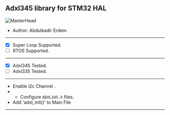 ## Adxl345 library for STM32 HAL

![MasterHead](https://www.rhino3dprinter.com/Images/Urun/03122022140200.jpeg)

*	Author:     Abdulkadir Erdem
--------------------------------------------------------------------------------
* [x] Super Loop Supported.
* [ ] RTOS Supported.
--------------------------------------------------------------------------------
* [x] Adxl345 Tested.
* [ ] Adxl335 Tested.
-------------------------------------------------------------------------------- 
* Enable i2c Channel .
* * Configure `ADXL345.h` files.
* Add 'adxl_init()' to Main File
--------------------------------------------------------------------------------

